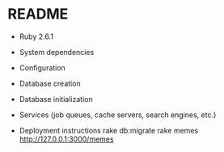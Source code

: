 # README

* Ruby 2.6.1

* System dependencies

* Configuration

* Database creation

* Database initialization

* Services (job queues, cache servers, search engines, etc.)

* Deployment instructions
rake db:migrate
rake memes
http://127.0.0.1:3000/memes